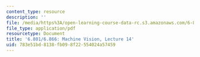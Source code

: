 ```yaml
---
content_type: resource
description: ''
file: /media/https%3A/open-learning-course-data-rc.s3.amazonaws.com/6-801-machine-vision-fall-2020/783e51bd8138fb098f22554024a57459_MIT6_801F20_lec14.pdf
file_type: application/pdf
resourcetype: Document
title: '6.801/6.866: Machine Vision, Lecture 14'
uid: 783e51bd-8138-fb09-8f22-554024a57459
---
```


